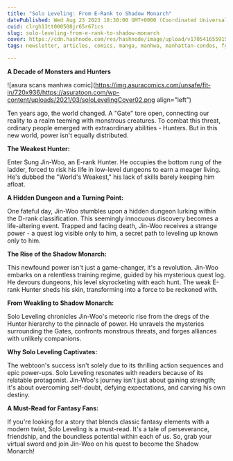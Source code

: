 ```yaml
---
title: "Solo Leveling: From E-Rank to Shadow Monarch"
datePublished: Wed Aug 23 2023 18:30:00 GMT+0000 (Coordinated Universal Time)
cuid: clrgh13tt000508jr65r67ics
slug: solo-leveling-from-e-rank-to-shadow-monarch
cover: https://cdn.hashnode.com/res/hashnode/image/upload/v1705416559159/7e5a5ab7-c0a2-4baf-b9f5-965e15148e84.jpeg
tags: newsletter, articles, comics, manga, manhwa, manhattan-condos, fghfh, gjfgjn, gvfjgfj, gjngfhjt, bestmamga, gfngfjfcbhfghngfh, fdgfgf, fhbfghdhfhgf, gfhngfhfhgd

---
```


**A Decade of Monsters and Hunters**

![asura scans manhwa comic](https://img.asuracomics.com/unsafe/fit-in/720x936/https://asuratoon.com/wp-content/uploads/2021/03/soloLevelingCover02.png align="left")

Ten years ago, the world changed. A "Gate" tore open, connecting our reality to a realm teeming with monstrous creatures. To combat this threat, ordinary people emerged with extraordinary abilities - Hunters. But in this new world, power isn't equally distributed.

**The Weakest Hunter:**

Enter Sung Jin-Woo, an E-rank Hunter. He occupies the bottom rung of the ladder, forced to risk his life in low-level dungeons to earn a meager living. He's dubbed the "World's Weakest," his lack of skills barely keeping him afloat.

**A Hidden Dungeon and a Turning Point:**

One fateful day, Jin-Woo stumbles upon a hidden dungeon lurking within the D-rank classification. This seemingly innocuous discovery becomes a life-altering event. Trapped and facing death, Jin-Woo receives a strange power - a quest log visible only to him, a secret path to leveling up known only to him.

**The Rise of the Shadow Monarch:**

This newfound power isn't just a game-changer, it's a revolution. Jin-Woo embarks on a relentless training regime, guided by his mysterious quest log. He devours dungeons, his level skyrocketing with each hunt. The weak E-rank Hunter sheds his skin, transforming into a force to be reckoned with.

**From Weakling to Shadow Monarch:**

Solo Leveling chronicles Jin-Woo's meteoric rise from the dregs of the Hunter hierarchy to the pinnacle of power. He unravels the mysteries surrounding the Gates, confronts monstrous threats, and forges alliances with unlikely companions.

**Why Solo Leveling Captivates:**

The webtoon's success isn't solely due to its thrilling action sequences and epic power-ups. Solo Leveling resonates with readers because of its relatable protagonist. Jin-Woo's journey isn't just about gaining strength; it's about overcoming self-doubt, defying expectations, and carving his own destiny.

**A Must-Read for Fantasy Fans:**

If you're looking for a story that blends classic fantasy elements with a modern twist, Solo Leveling is a must-read. It's a tale of perseverance, friendship, and the boundless potential within each of us. So, grab your virtual sword and join Jin-Woo on his quest to become the Shadow Monarch!